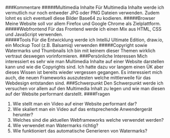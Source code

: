 ###Kommentare
#####Multimedia Inhalte
Für Multimedia Inhalte werde ich vermutlich nur noch entweder JPG oder PNG Dateien verwenden.  Zudem lohnt es sich eventuell diese Bilder Base64 zu kodieren.
#####Browser
Meine Website soll vor allem Firefox und Google Chrome als Zielplattform.
#####Webfrontend
Für das Frontend werde ich einen Mix aus HTML, CSS und JavaScript verwenden.  
#####Tools
Für die Entwicklung werde ich IntelliJ Ultimate Edition, draw.io, ein Mockup Tool (z.B. Balsamiq) verwenden
#####Copyright sowie Watermarks und Thumbnails
Ich bin mit keinem dieser Themen wirklich vertraut deswegen vorinformieren.
###Persönliche Interessen
Mich interessiert es sehr wie man Multimedia Inhalte auf einer Website darstellen kann und wie die Copyrights sind. Ich hatte dazu vor langem einen ÜK aber dieses Wissen ist bereits wieder vergessen
gegangen. Es interessiert mich auch, die neuen Frameworks auszutesten welche mittlerweile für das Webdesign entstanden sind. 
###Schwerpunkt
Den Schwerpunkt werde ich versuchen vor allem auf den Multimedia Inhalt zu legen und wie man diesen auf der Website performant darstellt. 
####Fragen
1.	Wie stellt man ein Video auf einer Website performant dar?
2.	Wie skaliert man ein Video auf das entsprechende Anwendergerät herunter?
3.	Welches sind die aktuellen Webframeworks welche verwendet werden?
4.	Wie verwendet man Watermarks richtig?
5.	Wie funktioniert das automatische Generieren von Watermarks?